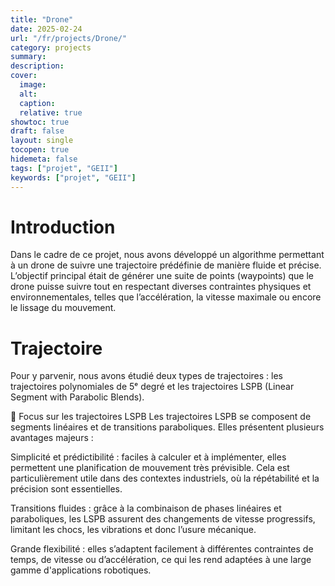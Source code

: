 ```yaml
---
title: "Drone"
date: 2025-02-24
url: "/fr/projects/Drone/"
category: projects
summary:
description:
cover:
  image:
  alt:
  caption:
  relative: true
showtoc: true
draft: false
layout: single
tocopen: true
hidemeta: false
tags: ["projet", "GEII"]
keywords: ["projet", "GEII"]
---
```


# Introduction
Dans le cadre de ce projet, nous avons développé un algorithme permettant à un drone de suivre une trajectoire prédéfinie de manière fluide et précise. L’objectif principal était de générer une suite de points (waypoints) que le drone puisse suivre tout en respectant diverses contraintes physiques et environnementales, telles que l’accélération, la vitesse maximale ou encore le lissage du mouvement.


# Trajectoire 

Pour y parvenir, nous avons étudié deux types de trajectoires : les trajectoires polynomiales de 5ᵉ degré et les trajectoires LSPB (Linear Segment with Parabolic Blends).

🧭 Focus sur les trajectoires LSPB
Les trajectoires LSPB se composent de segments linéaires et de transitions paraboliques. Elles présentent plusieurs avantages majeurs :

Simplicité et prédictibilité : faciles à calculer et à implémenter, elles permettent une planification de mouvement très prévisible. Cela est particulièrement utile dans des contextes industriels, où la répétabilité et la précision sont essentielles.

Transitions fluides : grâce à la combinaison de phases linéaires et paraboliques, les LSPB assurent des changements de vitesse progressifs, limitant les chocs, les vibrations et donc l’usure mécanique.

Grande flexibilité : elles s’adaptent facilement à différentes contraintes de temps, de vitesse ou d’accélération, ce qui les rend adaptées à une large gamme d'applications robotiques.

